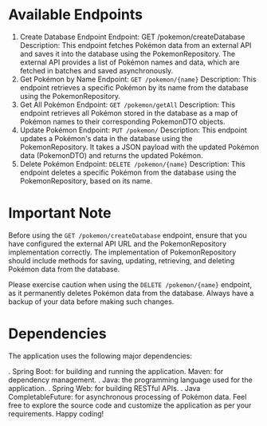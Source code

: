 # Available Endpoints
1. Create Database Endpoint
Endpoint: GET /pokemon/createDatabase
Description: This endpoint fetches Pokémon data from an external API and saves it into the database using the PokemonRepository. The external API provides a list of Pokémon names and data, which are fetched in batches and saved asynchronously.
2. Get Pokémon by Name
Endpoint: `GET /pokemon/{name}`
Description: This endpoint retrieves a specific Pokémon by its name from the database using the PokemonRepository.
3. Get All Pokémon
Endpoint: `GET /pokemon/getAll`
Description: This endpoint retrieves all Pokémon stored in the database as a map of Pokémon names to their corresponding PokemonDTO objects.
4. Update Pokémon
Endpoint: `PUT /pokemon/`
Description: This endpoint updates a Pokémon's data in the database using the PokemonRepository. It takes a JSON payload with the updated Pokémon data (PokemonDTO) and returns the updated Pokémon.
5. Delete Pokémon
Endpoint: `DELETE /pokemon/{name}`
Description: This endpoint deletes a specific Pokémon from the database using the PokemonRepository, based on its name.
# Important Note
Before using the `GET /pokemon/createDatabase` endpoint, ensure that you have configured the external API URL and the PokemonRepository implementation correctly. The implementation of PokemonRepository should include methods for saving, updating, retrieving, and deleting Pokémon data from the database.

Please exercise caution when using the `DELETE /pokemon/{name}` endpoint, as it permanently deletes Pokémon data from the database. Always have a backup of your data before making such changes.

# Dependencies
The application uses the following major dependencies:

. Spring Boot: for building and running the application.
Maven: for dependency management.
. Java: the programming language used for the application.
. Spring Web: for building RESTful APIs.
. Java CompletableFuture: for asynchronous processing of Pokémon data.
Feel free to explore the source code and customize the application as per your requirements. Happy coding!